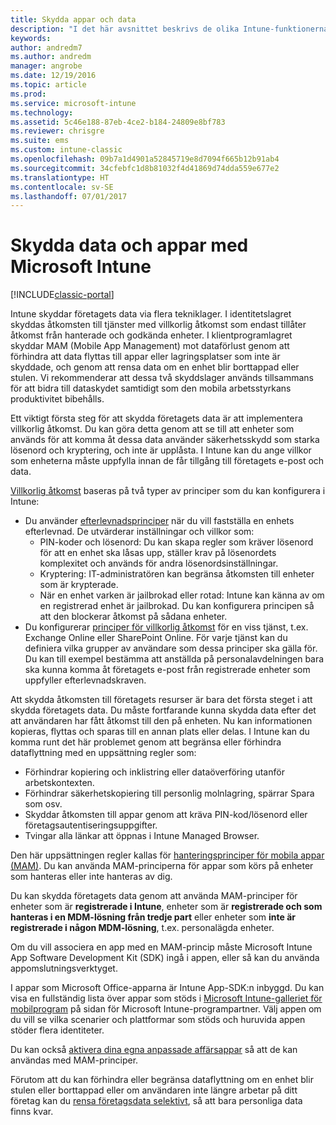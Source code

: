 ```yaml
---
title: Skydda appar och data
description: "I det här avsnittet beskrivs de olika Intune-funktionerna och hur du kan skydda företagets appar och data."
keywords: 
author: andredm7
ms.author: andredm
manager: angrobe
ms.date: 12/19/2016
ms.topic: article
ms.prod: 
ms.service: microsoft-intune
ms.technology: 
ms.assetid: 5c46e188-87eb-4ce2-b184-24809e8bf783
ms.reviewer: chrisgre
ms.suite: ems
ms.custom: intune-classic
ms.openlocfilehash: 09b7a1d4901a52845719e8d7094f665b12b91ab4
ms.sourcegitcommit: 34cfebfc1d8b81032f4d41869d74dda559e677e2
ms.translationtype: HT
ms.contentlocale: sv-SE
ms.lasthandoff: 07/01/2017
---
```

# <a name="protect-apps-and-data-with-microsoft-intune"></a>Skydda data och appar med Microsoft Intune

[!INCLUDE[classic-portal](../includes/classic-portal.md)]

Intune skyddar företagets data via flera tekniklager. I identitetslagret skyddas åtkomsten till tjänster med villkorlig åtkomst som endast tillåter åtkomst från hanterade och godkända enheter. I klientprogramlagret skyddar MAM (Mobile App Management) mot dataförlust genom att förhindra att data flyttas till appar eller lagringsplatser som inte är skyddade, och genom att rensa data om en enhet blir borttappad eller stulen. Vi rekommenderar att dessa två skyddslager används tillsammans för att bidra till dataskydet samtidigt som den mobila arbetsstyrkans produktivitet bibehålls.

Ett viktigt första steg för att skydda företagets data är att implementera villkorlig åtkomst. Du kan göra detta genom att se till att enheter som används för att komma åt dessa data använder säkerhetsskydd som starka lösenord och kryptering, och inte är upplåsta. I Intune kan du ange villkor som enheterna måste uppfylla innan de får tillgång till företagets e-post och data.

[Villkorlig åtkomst](restrict-access-to-email-and-o365-services-with-microsoft-intune.md) baseras på två typer av principer som du kan konfigurera i Intune:
- Du använder [efterlevnadsprinciper](introduction-to-device-compliance-policies-in-microsoft-intune.md) när du vill fastställa en enhets efterlevnad. De utvärderar inställningar och villkor som:
  - PIN-koder och lösenord: Du kan skapa regler som kräver lösenord för att en enhet ska låsas upp, ställer krav på lösenordets komplexitet och används för andra lösenordsinställningar.
  - Kryptering: IT-administratören kan begränsa åtkomsten till enheter som är krypterade.
  - När en enhet varken är jailbrokad eller rotad: Intune kan känna av om en registrerad enhet är jailbrokad. Du kan konfigurera principen så att den blockerar åtkomst på sådana enheter.
- Du konfigurerar [principer för villkorlig åtkomst](restrict-access-to-email-and-o365-services-with-microsoft-intune.md) för en viss tjänst, t.ex. Exchange Online eller SharePoint Online. För varje tjänst kan du definiera vilka grupper av användare som dessa principer ska gälla för. Du kan till exempel bestämma att anställda på personalavdelningen bara ska kunna komma åt företagets e-post från registrerade enheter som uppfyller efterlevnadskraven.

Att skydda åtkomsten till företagets resurser är bara det första steget i att skydda företagets data. Du måste fortfarande kunna skydda data efter det att användaren har fått åtkomst till den på enheten. Nu kan informationen kopieras, flyttas och sparas till en annan plats eller delas. I Intune kan du komma runt det här problemet genom att begränsa eller förhindra dataflyttning med en uppsättning regler som:
- Förhindrar kopiering och inklistring eller dataöverföring utanför arbetskontexten.
- Förhindrar säkerhetskopiering till personlig molnlagring, spärrar Spara som osv.
- Skyddar åtkomsten till appar genom att kräva PIN-kod/lösenord eller företagsautentiseringsuppgifter.
- Tvingar alla länkar att öppnas i Intune Managed Browser.

Den här uppsättningen regler kallas för [hanteringsprinciper för mobila appar (MAM)](protect-app-data-using-mobile-app-management-policies-with-microsoft-intune.md). Du kan använda MAM-principerna för appar som körs på enheter som hanteras eller inte hanteras av dig.  

Du kan skydda företagets data genom att använda MAM-principer för enheter som är **registrerade i Intune**, enheter som är **registrerade och som hanteras i en MDM-lösning från tredje part** eller enheter som **inte är registrerade i någon MDM-lösning**, t.ex. personalägda enheter.

Om du vill associera en app med en MAM-princip måste Microsoft Intune App Software Development Kit (SDK) ingå i appen, eller så kan du använda appomslutningsverktyget.

I appar som Microsoft Office-apparna är Intune App-SDK:n inbyggd. Du kan visa en fullständig lista över appar som stöds i [Microsoft Intune-galleriet för mobilprogram](https://www.microsoft.com/cloud-platform/microsoft-intune-apps) på sidan för Microsoft Intune-programpartner. Välj appen om du vill se vilka scenarier och plattformar som stöds och huruvida appen stöder flera identiteter.

Du kan också [aktivera dina egna anpassade affärsappar](/intune/apps-prepare-mobile-application-management) så att de kan användas med MAM-principer.

Förutom att du kan förhindra eller begränsa dataflyttning om en enhet blir stulen eller borttappad eller om användaren inte längre arbetar på ditt företag kan du [rensa företagsdata selektivt](wipe-managed-company-app-data-with-microsoft-intune.md), så att bara personliga data finns kvar.
